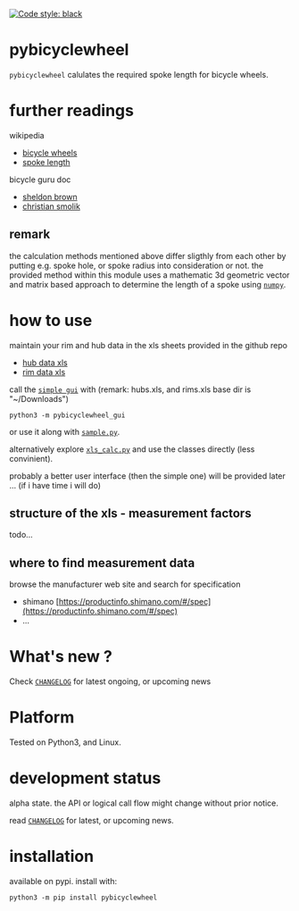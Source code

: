 
[![Code style: black](https://img.shields.io/badge/code%20style-black-000000.svg)](https://github.com/psf/black)


# pybicyclewheel 

`pybicyclewheel` calulates the required spoke length for bicycle wheels.


# further readings

wikipedia
- [bicycle wheels](https://en.wikipedia.org/wiki/Wheelbuilding)
- [spoke length](https://en.wikipedia.org/wiki/Spoke#Spoke_length)

bicycle guru doc
- [sheldon brown](https://www.sheldonbrown.com/spoke-length.html)
- [christian smolik](http://www.smolik-velotech.de/laufrad/06einsp.htm#Ermittlung%20der%20Speichenl%C3%A4ngen)

## remark

the calculation methods mentioned above differ sligthly from each other by putting e.g. spoke hole, or spoke radius
into consideration or not. 
the provided method within this module uses a mathematic 3d geometric vector and matrix based approach
to determine the length of a spoke using [`numpy`](https://en.wikipedia.org/wiki/NumPy). 


# how to use

maintain your rim and hub data in the xls sheets provided in the github repo

- [hub data xls](https://github.com/kr-g/pybicyclewheel/blob/main/hubs.xls)
- [rim data xls](https://github.com/kr-g/pybicyclewheel/blob/main/rims.xls)


call the [`simple gui`](https://github.com/kr-g/pybicyclewheel/tree/main/pybicyclewheel_gui)
with (remark: hubs.xls, and rims.xls base dir is "~/Downloads")

    python3 -m pybicyclewheel_gui
    
    
or use it along with [`sample.py`](https://github.com/kr-g/pybicyclewheel/blob/main/sample.py).


alternatively explore [`xls_calc.py`](https://github.com/kr-g/pybicyclewheel/blob/main/pybicyclewheel/xls_calc.py)
and use the classes directly (less convinient).


probably a better user interface (then the simple one) will be provided later ... (if i have time i will do)



## structure of the xls - measurement factors

todo...


## where to find measurement data 

browse the manufacturer web site and search for specification

- shimano [https://productinfo.shimano.com/#/spec](https://productinfo.shimano.com/#/spec)
- ...




# What's new ?

Check
[`CHANGELOG`](https://github.com/kr-g/pybicyclewheel/blob/main/CHANGELOG.MD)
for latest ongoing, or upcoming news


# Platform

Tested on Python3, and Linux.


# development status

alpha state.
the API or logical call flow might change without prior notice.

read [`CHANGELOG`](https://github.com/kr-g/pybicyclewheel/blob/main/CHANGELOG.MD)
for latest, or upcoming news.


# installation

available on pypi. install with:

    python3 -m pip install pybicyclewheel
    
